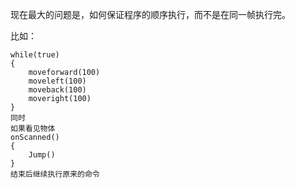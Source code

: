 现在最大的问题是，如何保证程序的顺序执行，而不是在同一帧执行完。

比如：

```
while(true)
{
	moveforward(100)
	moveleft(100)
	moveback(100)
	moveright(100)
}
同时
如果看见物体
onScanned()
{
	Jump()
}
结束后继续执行原来的命令
```

